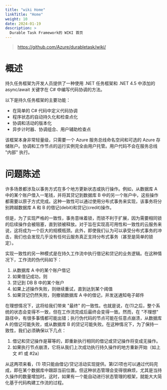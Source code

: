 ```yaml
---
title: "wiki Home"
linkTitle: "Home"
weight: 10
date: 2024-01-19
description: >
  Durable Task Framework的 WIKI 首页
---
```


> https://github.com/Azure/durabletask/wiki/

# 概述

持久任务框架为开发人员提供了一种使用 .NET 任务框架和 .NET 4.5 中添加的 async/await 关键字在 C# 中编写代码协调的方法。

以下是持久任务框架的主要功能：

- 在简单的 C# 代码中定义代码协调
- 程序状态的自动持久化和检查点化
- 协调和活动的版本化
- 异步计时器、协调组合、用户辅助检查点

该框架本身非常轻量级，只需要一个 Azure 服务总线命名空间和可选的 Azure 存储账户。协调和工作节点的运行实例完全由用户托管。用户代码不会在服务总线 "内部" 执行。

# 问题陈述

许多场景都涉及以事务方式在多个地方更新状态或执行操作。例如，从数据库 A 中的某个账户借入一笔钱，并将其贷记到数据库 B 中的另一个账户中，这些操作都需要以原子方式完成。这种一致性可以通过使用分布式事务来实现，该事务将分别跨越数据库 A 和 B 的借记(debit)和贷记(credit)操作。

但是，为了实现严格的一致性，事务意味着锁，而锁不利于扩展，因为需要相同锁的后续操作会被阻塞，直到锁被释放。对于旨在实现高可用性和一致性的云服务来说，这将成为一个巨大的规模瓶颈。此外，即使我们认为可以承受分布式事务的冲击，我们也会发现几乎没有任何云服务真正支持分布式事务（甚至是简单的锁定）。

实现一致性的另一种模式是在持久工作流中执行借记和贷记的业务逻辑。在这种情况下，工作流的伪代码如下：

1. 从数据库 A 中的某个账户借记
2. 如果借记成功，则
3. 贷记到 DB B 中的某个账户
4. 如果上述操作失败，则继续重试，直到达到某个阈值
5. 如果贷记仍然失败，则撤销数据库 A 中的借记，并发送通知电子邮件

在理想情况下，这将给我们带来 "最终" 的一致性。也就是说，在(1)之后，整个系统的状态会变得不一致，但在工作流完成后最终会变得一致。然而，在 "不理想" 路径中，有很多事情都可能出错；执行伪代码的节点可能在任意点崩溃，从数据库 A 的借记可能失败，或从数据库 B 的贷记可能失败。在这种情况下，为了保持一致性，我们必须确保以下几点：

1. 借记和贷记操作是幂等的，即重新执行相同的借记或贷记操作将变成无操作。
2. 如果执行节点崩溃，它将从我们上次成功执行持久操作的地方重新开始（如上文 #1 或 #2a）

从这两项来看，(1) 项只能由借记/贷记活动实现提供。第(2)项也可以通过代码完成，即在某个数据库中跟踪当前位置。但这种状态管理会变得很麻烦，尤其是当持久操作的数量增加时。这时，如果有一个能自动进行状态管理的框架，就能大大简化基于代码构建工作流的过程。